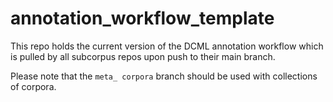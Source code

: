 #  annotation_workflow_template

This repo holds the current version of the DCML annotation workflow which is pulled by all subcorpus repos upon push to their main branch.

Please note that the `meta_ corpora` branch should be used with collections of corpora.
